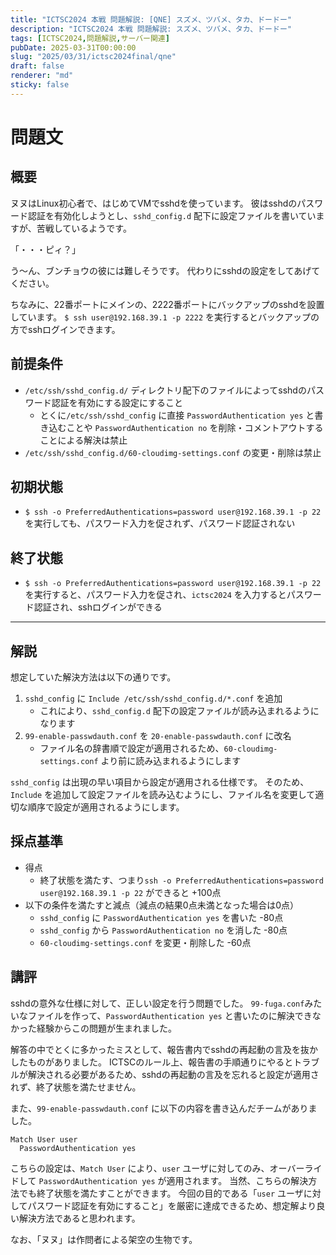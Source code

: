 ```yaml
---
title: "ICTSC2024 本戦 問題解説: [QNE] スズメ、ツバメ、タカ、ドードー"
description: "ICTSC2024 本戦 問題解説: スズメ、ツバメ、タカ、ドードー"
tags: [ICTSC2024,問題解説,サーバー関連]
pubDate: 2025-03-31T00:00:00
slug: "2025/03/31/ictsc2024final/qne"
draft: false
renderer: "md"
sticky: false
---
```


# 問題文

## 概要

ヌヌはLinux初心者で、はじめてVMでsshdを使っています。
彼はsshdのパスワード認証を有効化しようとし、`sshd_config.d` 配下に設定ファイルを書いていますが、苦戦しているようです。

「・・・ピィ？」

う〜ん、ブンチョウの彼には難しそうです。
代わりにsshdの設定をしてあげてください。

ちなみに、22番ポートにメインの、2222番ポートにバックアップのsshdを設置しています。
`$ ssh user@192.168.39.1 -p 2222` を実行するとバックアップの方でsshログインできます。

## 前提条件

- `/etc/ssh/sshd_config.d/` ディレクトリ配下のファイルによってsshdのパスワード認証を有効にする設定にすること
  - とくに`/etc/ssh/sshd_config` に直接 `PasswordAuthentication yes` と書き込むことや `PasswordAuthentication no` を削除・コメントアウトすることによる解決は禁止
- `/etc/ssh/sshd_config.d/60-cloudimg-settings.conf` の変更・削除は禁止

## 初期状態

- `$ ssh -o PreferredAuthentications=password user@192.168.39.1 -p 22` を実行しても、パスワード入力を促されず、パスワード認証されない

## 終了状態

- `$ ssh -o PreferredAuthentications=password user@192.168.39.1 -p 22` を実行すると、パスワード入力を促され、`ictsc2024` を入力するとパスワード認証され、sshログインができる

---

## 解説

想定していた解決方法は以下の通りです。

1. `sshd_config` に `Include /etc/ssh/sshd_config.d/*.conf` を追加
   - これにより、`sshd_config.d` 配下の設定ファイルが読み込まれるようになります
2. `99-enable-passwdauth.conf` を `20-enable-passwdauth.conf` に改名
   - ファイル名の辞書順で設定が適用されるため、`60-cloudimg-settings.conf` より前に読み込まれるようにします

`sshd_config` は出現の早い項目から設定が適用される仕様です。
そのため、`Include` を追加して設定ファイルを読み込むようにし、ファイル名を変更して適切な順序で設定が適用されるようにします。

## 採点基準

- 得点
  - 終了状態を満たす、つまり`ssh -o PreferredAuthentications=password user@192.168.39.1 -p 22` ができると +100点
- 以下の条件を満たすと減点（減点の結果0点未満となった場合は0点）
  - `sshd_config` に `PasswordAuthentication yes` を書いた -80点
  - `sshd_config` から `PasswordAuthentication no` を消した -80点
  - `60-cloudimg-settings.conf` を変更・削除した -60点

## 講評

sshdの意外な仕様に対して、正しい設定を行う問題でした。
`99-fuga.conf`みたいなファイルを作って、`PasswordAuthentication yes` と書いたのに解決できなかった経験からこの問題が生まれました。

解答の中でとくに多かったミスとして、報告書内でsshdの再起動の言及を抜かしたものがありました。
ICTSCのルール上、報告書の手順通りにやるとトラブルが解決される必要があるため、sshdの再起動の言及を忘れると設定が適用されず、終了状態を満たせません。

また、`99-enable-passwdauth.conf` に以下の内容を書き込んだチームがありました。

```sshd_config
Match User user
  PasswordAuthentication yes
```

こちらの設定は、`Match User` により、`user` ユーザに対してのみ、オーバーライドして `PasswordAuthentication yes` が適用されます。
当然、こちらの解決方法でも終了状態を満たすことができます。
今回の目的である「`user` ユーザに対してパスワード認証を有効にすること」を厳密に達成できるため、想定解より良い解決方法であると思われます。

なお、「ヌヌ」は作問者による架空の生物です。
